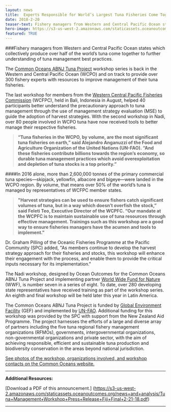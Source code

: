 ```yaml
---
layout: news
title:  Experts Responsible for World’s Largest Tuna Fisheries Come Together to Work Towards More Sustainable Management
date: 2018-2-20
teaser-text: Fishery managers from Western and Central Pacific Ocean states which collectively produce over half of the world’s tuna come together to further understanding of tuna management best practices.
hero-image: https://s3-us-west-2.amazonaws.com/staticassets.oceanoutcomes.org/news+and+analysis/hero+images/tuna-management-workshop-fiji.jpg
featured: TRUE
---
```

###Fishery managers from Western and Central Pacific Ocean states which collectively produce over half of the world’s tuna come together to further understanding of tuna management best practices.

The <a href="http://www.fao.org/in-action/commonoceans/" target="_blank">Common Oceans ABNJ Tuna Project</a> workshop series is back in the Western and Central Pacific Ocean (WCPO) and on track to provide over 300 fishery experts with resources to improve management of their tuna fisheries.

The last workshop for members from the <a href="https://www.wcpfc.int/" target="_blank">Western Central Pacific Fisheries Commission</a> (WCFPC), held in Bali, Indonesia in August, helped 40 participants better understand the precautionary approach to tuna management through the use of management strategy evaluation (MSE) to guide the adoption of harvest strategies. With the second workshop in Nadi, over 80 people involved in WCPO tuna have now received tools to better manage their respective fisheries.

>**“Tuna fisheries in the WCPO, by volume, are the most significant tuna fisheries on earth,” said Alejandro Anganuzzi of the Food and Agriculture Organization of the United Nations (UN-FAO). “And these fisheries contribute billions towards the region’s economy, so durable tuna management practices which avoid overexploitation and depletion of tuna stocks is a top priority.”**

####In 2016 alone, more than 2,600,000 tonnes of the primary commercial tuna species—skipjack, yellowfin, albacore and bigeye—were landed in the WCPO region. By volume, that means over 50% of the world’s tuna is managed by representatives of WCFPC member states.

>**"Harvest strategies can be used to ensure fishers catch significant volumes of tuna, but in a way which doesn’t overfish the stock,” said Feleti Teo, Executive Director of the WCPFC. “Our mandate at the WCPFC is to maintain sustainable use of tuna resources through effective management. Trainings such as this workshop are a good way to ensure fisheries managers have the acumen and tools to implement."**

Dr. Graham Pilling of the Oceanic Fisheries Programme at the Pacific Community (SPC) added, "As members continue to develop the harvest strategy approach for their fisheries and stocks, this workshop will enhance their engagement with the process, and enable them to provide the critical inputs necessary for its implementation."

The Nadi workshop, designed by Ocean Outcomes for the Common Oceans ABNJ Tuna Project and implementing partner <a href="https://www.worldwildlife.org/" target="_blank">World Wide Fund for Nature</a> (WWF), is number seven in a series of eight. To date, over 280 developing state representatives have received training as part of the workshop series. An eighth and final workshop will be held later this year in Latin America. 

The Common Oceans ABNJ Tuna Project is funded by <a href="https://www.thegef.org/" target="_blank">Global Environment Facility</a> (GEF) and implemented by <a href="http://www.fao.org/home/en/" target="_blank">UN-FAO</a>. Additional funding for this workshop was provided by the SPC with support from the New Zealand Aid Programme. The project harnesses the efforts of a large and diverse array of partners including the five tuna regional fishery management organizations (RFMOs), governments, intergovernmental organizations, non-governmental organizations and private sector, with the aim of achieving responsible, efficient and sustainable tuna production and biodiversity conservation in the areas beyond national jurisdiction.

<a href="http://www.fao.org/in-action/commonoceans/news/en/" target="_blank">See photos of the workshop, organizations involved, and workshop contacts on the Common Oceans website.</a>

----

**Additional Resources:**

[Download a PDF of this announcement.] (https://s3-us-west-2.amazonaws.com/staticassets.oceanoutcomes.org/news+and+analysis/Tuna+Management+Workshop+Press+Release+Fiji+Final+2-21-18.pdf)

----
